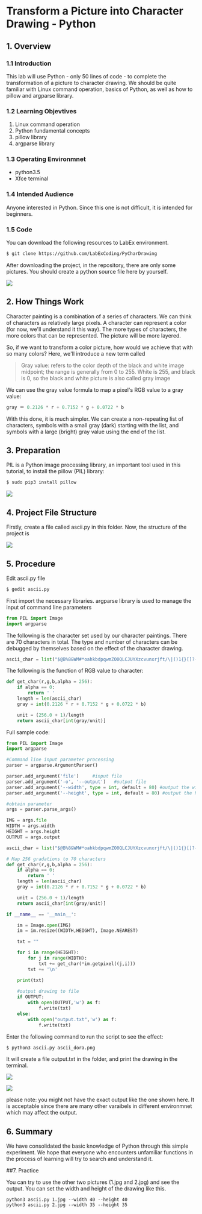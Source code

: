 

# Transform a Picture into Character Drawing - Python

## 1. Overview


### 1.1 Introduction

This lab will use Python - only 50 lines of code - to complete the transformation of a picture to character drawing. We should be quite familiar with Linux command operation, basics of Python, as well as how to pillow and argparse library.


### 1.2 Learning Objevtives

1. Linux command operation
2. Python fundamental concepts 
3. pillow library
4. argparse library

### 1.3 Operating Environmnet
+ python3.5  
+ Xfce terminal

### 1.4 Intended Audience
Anyone interested in Python. Since this one is not difficult, it is intended for beginners.


### 1.5 Code

You can download the following resources to LabEx environment.
```bash
$ git clone https://github.com/LabExCoding/PyCharDrawing
```

After downloading the project, in the repository, there are only some pictures. You should create a python source file here by yourself.

![](1.png)

## 2. How Things Work

Character painting is a combination of a series of characters. We can think of characters as relatively large pixels. A character can represent a color (for now, we'll understand it this way). The more types of characters, the more colors that can be represented. The picture will be more layered.

So, if we want to transform a color picture, how would we achieve that with so many colors? Here, we'll introduce a new term called 

> Gray value: refers to the color depth of the black and white image midpoint; the range is generally from 0 to 255. White is 255, and black is 0, so the black and white picture is also called gray image

We can use the gray value formula to map a pixel's RGB value to a gray value:

```python
gray ＝ 0.2126 * r + 0.7152 * g + 0.0722 * b
```

With this done, it is much simpler. We can create a non-repeating list of characters, symbols with a small gray (dark) starting with the list, and symbols with a large (bright) gray value using the end of the list.

## 3. Preparation

PIL is a Python image processing library, an important tool used in this tutorial, to install the pillow (PIL) library:

```sh
$ sudo pip3 install pillow
```

![](2.png)

## 4. Project File Structure

Firstly, create a file called ascii.py in this folder. Now, the structure of the project is

![](3.png)

## 5. Procedure

Edit ascii.py file 
```sh
$ gedit ascii.py
```

First import the necessary libraries. argparse library is used to manage the input of command line parameters

```python
from PIL import Image
import argparse
```

The following is the character set used by our character paintings. There are 70 characters in total. The type and number of characters can be debugged by themselves based on the effect of the character drawing.

```python
ascii_char = list("$@B%8&WM#*oahkbdpqwmZO0QLCJUYXzcvunxrjft/\|()1{}[]?-_+~<>i!lI;:,\"^`'. ")
```

The following is the function of RGB value to character:

```python
def get_char(r,g,b,alpha = 256):
    if alpha == 0:
        return ' '
    length = len(ascii_char)
    gray = int(0.2126 * r + 0.7152 * g + 0.0722 * b)

    unit = (256.0 + 1)/length
    return ascii_char[int(gray/unit)]
```

Full sample code:

```python
from PIL import Image
import argparse

#Command line input parameter processing
parser = argparse.ArgumentParser()

parser.add_argument('file')     #input file
parser.add_argument('-o', '--output')   #output file
parser.add_argument('--width', type = int, default = 80) #output the width of drawing
parser.add_argument('--height', type = int, default = 80) #output the height of drawing

#obtain parameter
args = parser.parse_args()

IMG = args.file
WIDTH = args.width
HEIGHT = args.height
OUTPUT = args.output

ascii_char = list("$@B%8&WM#*oahkbdpqwmZO0QLCJUYXzcvunxrjft/\|()1{}[]?-_+~<>i!lI;:,\"^`'. ")

# Map 256 gradations to 70 characters
def get_char(r,g,b,alpha = 256):
    if alpha == 0:
        return ' '
    length = len(ascii_char)
    gray = int(0.2126 * r + 0.7152 * g + 0.0722 * b)

    unit = (256.0 + 1)/length
    return ascii_char[int(gray/unit)]

if __name__ == '__main__':

    im = Image.open(IMG)
    im = im.resize((WIDTH,HEIGHT), Image.NEAREST)

    txt = ""

    for i in range(HEIGHT):
        for j in range(WIDTH):
            txt += get_char(*im.getpixel((j,i)))
        txt += '\n'

    print(txt)
    
    #output drawing to file
    if OUTPUT:
        with open(OUTPUT,'w') as f:
            f.write(txt)
    else:
        with open("output.txt",'w') as f:
            f.write(txt)
```

Enter the following command to run the script to see the effect:

```sh
$ python3 ascii.py ascii_dora.png
```

It will create a file output.txt in the folder, and print the drawing in the terminal.

![](4.png)

![](5.png)

please note: you might not have the exact output like the one shown here. It is acceptable since there are many other varaibels in different environmnet which may affect the output.

## 6. Summary

We have consolidated the basic knowledge of Python through this simple experiment. We hope that everyone who encounters unfamiliar functions in the process of learning will try to search and understand it.

##7. Practice

You can try to use the other two pictures (1.jpg and 2.jpg) and see the output. You can set the width and height of the drawing like this.

```
python3 ascii.py 1.jpg --width 40 --height 40
python3 ascii.py 2.jpg --width 35 --height 35
```

